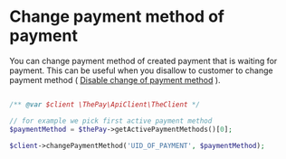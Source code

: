 # Change payment method of payment


You can change payment method of created payment that is waiting for payment. This can be useful when you disallow to customer to change payment method ( [Disable change of payment method](payment-disable-payment-method-change.md) ).


```php

/** @var $client \ThePay\ApiClient\TheClient */

// for example we pick first active payment method
$paymentMethod = $thePay->getActivePaymentMethods()[0];

$client->changePaymentMethod('UID_OF_PAYMENT', $paymentMethod);

```